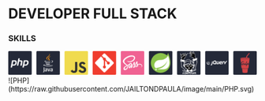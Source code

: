 <h1 class="center">DEVELOPER FULL STACK</h1>
<h3>SKILLS</h3>
<img src="https://raw.githubusercontent.com/JAILTONDPAULA/image/main/skill.png" alt="skilss">
![PHP](https://raw.githubusercontent.com/JAILTONDPAULA/image/main/PHP.svg)
